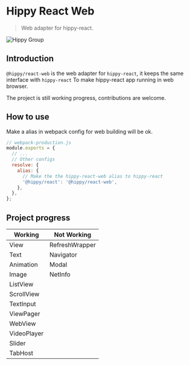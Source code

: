 # Hippy React Web

> Web adapter for hippy-react.

![Hippy Group](https://img.shields.io/badge/group-Hippy-blue.svg)

## Introduction

`@hippy/react-web` is the web adapter for `hippy-react`, it keeps the same interface with `hippy-react`
To make hippy-react app running in web browser.

The project is still working progress, contributions are welcome.

## How to use

Make a alias in webpack config for web building will be ok.

```javascript
// webpack-production.js
module.exports = {
  // ...
  // Other configs
  resolve: {
    alias: {
      // Make the the hippy-react-web alias to hippy-react
      '@hippy/react': '@hippy/react-web',
    },
  },
};
```

## Project progress

| Working    | Not Working    |
| ---------- | -------------- |
| View       | RefreshWrapper |
| Text       | Navigator      |
| Animation  | Modal          |
| Image      | NetInfo        |
| ListView   |                |
| ScrollView |                |
| TextInput  |                | 
| ViewPager  |                |
| WebView    |                |
| VideoPlayer|                |
| Slider     |                |
| TabHost    |                |
